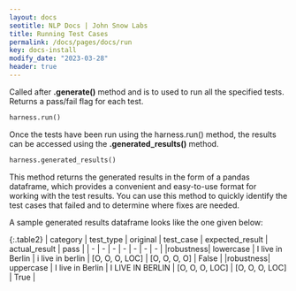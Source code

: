 ```yaml
---
layout: docs
seotitle: NLP Docs | John Snow Labs
title: Running Test Cases
permalink: /docs/pages/docs/run
key: docs-install
modify_date: "2023-03-28"
header: true
---
```


<div class="main-docs" markdown="1"><div class="h3-box" markdown="1">

Called after **.generate()** method and is to used to run all the specified tests. Returns a pass/fail flag for each test.

```python 
harness.run()
```

Once the tests have been run using the harness.run() method, the results can be accessed using the **.generated_results()** method. 
```python 
harness.generated_results()
```
This method returns the generated results in the form of a pandas dataframe, which provides a convenient and easy-to-use format for working with the test results. You can use this method to quickly identify the test cases that failed and to determine where fixes are needed.

 A sample generated results dataframe looks like the one given below:

{:.table2}
| category  | test_type |  original | test_case | expected_result |  actual_result | pass |
| - | - | - | - | - | - | - |
|robustness| lowercase | I live in Berlin | i live in berlin | [O, O, O, LOC] | [O, O, O, O] | False |
|robustness| uppercase | I live in Berlin | I LIVE IN BERLIN | [O, O, O, LOC] | [O, O, O, LOC] | True |

</div></div>